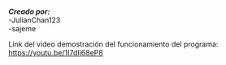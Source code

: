 ***Creado por:***  
-JulianChan123  
-sajeme

Link del video demostración del funcionamiento del programa: https://youtu.be/1I7dIj68eP8
